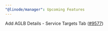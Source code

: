 ```yaml
---
"@linode/manager": Upcoming Features
---
```


Add AGLB Details - Service Targets Tab ([#9577](https://github.com/linode/manager/pull/9577))
